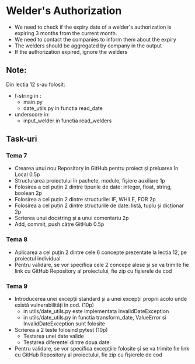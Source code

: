 # Welder's Authorization

- We need to check if the expiry date of a welder's authorization is expiring 3 months from the current month.
- We need to contact the companies to inform them about the expiry
- The welders should be aggregated by company in the output
- If the authorization expired, ignore the welders

## Note:

Din lectia 12 s-au folosit:
- f-string in :
    - main.py
    - date_utils.py in functia read_date
- underscore in:
  - input_welder in functia read_welders

## Task-uri

### Tema 7

- Crearea unui nou Repository in GitHub pentru proiect și preluarea în Local 0.5p 
- Structurarea proiectului în pachete, module, fișiere auxiliare 1p
- Folosirea a cel puțin 2 dintre tipurile de date: integer, float, string, boolean 2p
- Folosirea a cel puțin 2 dintre structurile: IF, WHILE, FOR 2p
- Folosirea a cel puțin 2 dintre structurile de date: listă, tuplu și dicționar 2p
- Scrierea unui docstring și a unui comentariu 2p
- Add, commit, push către GitHub 0.5p 

### Tema 8

- Aplicarea a cel puțin 2 dintre cele 6 concepte prezentate la lecția 12, pe proiectul individual.
- Pentru validare, se vor specifica cele 2 concepe alese și se va trimite fie link cu GitHub Repository al proiectului, fie zip cu fișierele de cod

### Tema 9
- Introducerea unei excepții standard și a unei excepții proprii acolo unde există vulnerabilități în cod. (10p)
  - in utils/date_utils.py  este implementata InvalidDateException
  - in utils/date_utils.py in functia transform_date, ValueError si InvalidDateException sunt folosite
- Scrierea a 2 teste folosind pytest (10p)
  - Testarea unei date valide
  - Testarea diferentei dintre doua date
- Pentru validare, se vor specifica excepțiile folosite și se va trimite fie link cu GitHub Repository al proiectului, fie zip cu fișierele de cod
